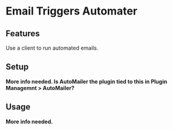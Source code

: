 # Email Triggers Automater

## Features

Use a client to run automated emails.

## Setup

**More info needed. Is AutoMailer the plugin tied to this in Plugin Managemnt > AutoMailer?**

## Usage

**More info needed.**
